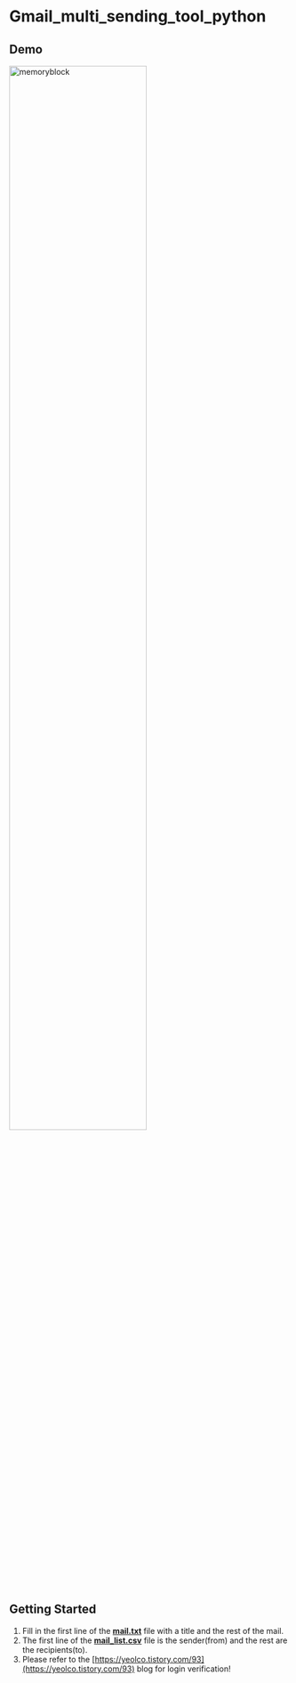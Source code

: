 # Gmail_multi_sending_tool_python
## Demo
<p align="left"><img src="https://user-images.githubusercontent.com/53032349/107144130-5a7dff00-697c-11eb-8e54-74f311161721.png" width="70%" height="70%" title="70px" alt="memoryblock"></p>

## Getting Started
1. Fill in the first line of the [**mail.txt**](https://github.com/cjf8899/Gmail_multi_sending_tool/blob/main/mail.txt) file with a title and the rest of the mail.
2. The first line of the [**mail_list.csv**](https://github.com/cjf8899/Gmail_multi_sending_tool/blob/main/mail_list.csv) file is the sender(from) and the rest are the recipients(to).
3. Please refer to the [https://yeolco.tistory.com/93](https://yeolco.tistory.com/93) blog for login verification!
